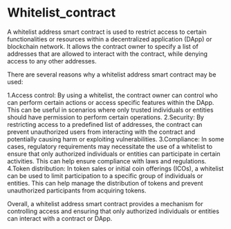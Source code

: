 # Whitelist_contract
A whitelist address smart contract is used to restrict access to certain functionalities or resources within a decentralized application (DApp) or blockchain network. It allows the contract owner to specify a list of addresses that are allowed to interact with the contract, while denying access to any other addresses.

There are several reasons why a whitelist address smart contract may be used:

1.Access control: By using a whitelist, the contract owner can control who can perform certain actions or access specific features within the DApp. This can be useful in scenarios where only trusted individuals or entities should have permission to perform certain operations.
2.Security: By restricting access to a predefined list of addresses, the contract can prevent unauthorized users from interacting with the contract and potentially causing harm or exploiting vulnerabilities.
3.Compliance: In some cases, regulatory requirements may necessitate the use of a whitelist to ensure that only authorized individuals or entities can participate in certain activities. This can help ensure compliance with laws and regulations.
4.Token distribution: In token sales or initial coin offerings (ICOs), a whitelist can be used to limit participation to a specific group of individuals or entities. This can help manage the distribution of tokens and prevent unauthorized participants from acquiring tokens.

Overall, a whitelist address smart contract provides a mechanism for controlling access and ensuring that only authorized individuals or entities can interact with a contract or DApp.